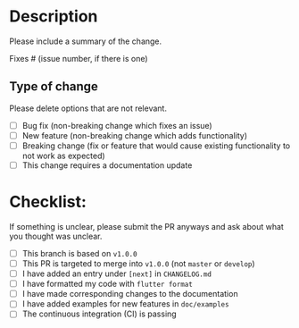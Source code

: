 # Description

Please include a summary of the change.

Fixes # (issue number, if there is one)

## Type of change

Please delete options that are not relevant.

- [ ] Bug fix (non-breaking change which fixes an issue)
- [ ] New feature (non-breaking change which adds functionality)
- [ ] Breaking change (fix or feature that would cause existing functionality to not work as expected)
- [ ] This change requires a documentation update

# Checklist:

If something is unclear, please submit the PR anyways and ask about what you thought was unclear.

- [ ] This branch is based on `v1.0.0`
- [ ] This PR is targeted to merge into `v1.0.0` (not `master` or `develop`)
- [ ] I have added an entry under `[next]` in `CHANGELOG.md`
- [ ] I have formatted my code with `flutter format`
- [ ] I have made corresponding changes to the documentation
- [ ] I have added examples for new features in `doc/examples`
- [ ] The continuous integration (CI) is passing
